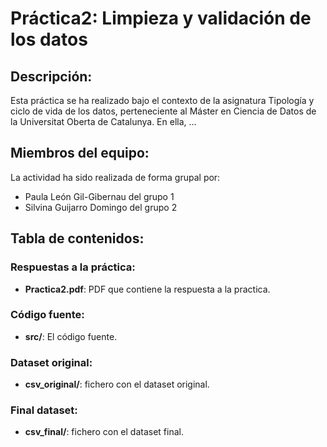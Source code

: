 # Práctica2: Limpieza y validación de los datos 

## **Descripción:**
Esta práctica se ha realizado bajo el contexto de la asignatura Tipología y ciclo de vida de los datos, perteneciente al Máster en Ciencia de Datos de la Universitat Oberta de Catalunya. En ella, ...

## **Miembros del equipo:**
La actividad ha sido realizada de forma grupal por: 
* Paula León Gil-Gibernau del grupo 1 
* Silvina Guijarro Domingo del grupo 2

## **Tabla de contenidos:**

### **Respuestas a la práctica:**
* **Practica2.pdf**: PDF que contiene la respuesta a la practica.

### **Código fuente:**
* **src/**: El código fuente.
 
### **Dataset original:**
* **csv_original/**: fichero con el dataset original.
 
### **Final dataset:**
* **csv_final/**: fichero con el dataset final.
